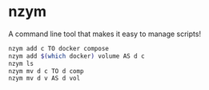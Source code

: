 # nzym
A command line tool that makes it easy to manage scripts!


```bash
nzym add c TO docker compose
nzym add $(which docker) volume AS d c 
nzym ls
nzym mv d c TO d comp
nzym mv d v AS d vol
```
